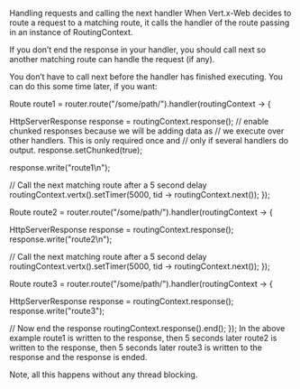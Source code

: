 Handling requests and calling the next handler
When Vert.x-Web decides to route a request to a matching route, it calls the handler of the route passing in an instance of RoutingContext.

If you don’t end the response in your handler, you should call next so another matching route can handle the request (if any).

You don’t have to call next before the handler has finished executing. You can do this some time later, if you want:

Route route1 = router.route("/some/path/").handler(routingContext -> {

  HttpServerResponse response = routingContext.response();
  // enable chunked responses because we will be adding data as
  // we execute over other handlers. This is only required once and
  // only if several handlers do output.
  response.setChunked(true);

  response.write("route1\n");

  // Call the next matching route after a 5 second delay
  routingContext.vertx().setTimer(5000, tid -> routingContext.next());
});

Route route2 = router.route("/some/path/").handler(routingContext -> {

  HttpServerResponse response = routingContext.response();
  response.write("route2\n");

  // Call the next matching route after a 5 second delay
  routingContext.vertx().setTimer(5000, tid ->  routingContext.next());
});

Route route3 = router.route("/some/path/").handler(routingContext -> {

  HttpServerResponse response = routingContext.response();
  response.write("route3");

  // Now end the response
  routingContext.response().end();
});
In the above example route1 is written to the response, then 5 seconds later route2 is written to the response, then 5 seconds later route3 is written to the response and the response is ended.

Note, all this happens without any thread blocking.

